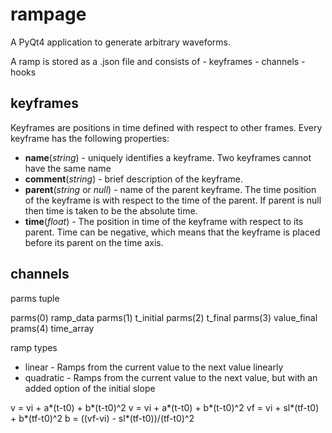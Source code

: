 # rampage

A PyQt4 application to generate arbitrary waveforms.

A ramp is stored as a .json file and consists of
    - keyframes
    - channels
    - hooks

## keyframes
Keyframes are positions in time defined with respect to other frames. Every keyframe has the following properties:

- **name**(_string_) - uniquely identifies a keyframe. Two keyframes cannot have the same name
- **comment**(_string_) - brief description of the keyframe.
- **parent**(_string_ or _null_) - name of the parent keyframe. The time position of the keyframe is with respect to the time of the parent. If parent is null then time is taken to be the absolute time.
- **time**(_float_) - The position in time of the keyframe with respect to its parent. Time can be negative, which means that the keyframe is placed before its parent on the time axis.


## channels

parms tuple

parms(0) ramp_data
parms(1) t_initial
parms(2) t_final
parms(3) value_final
prams(4) time_array

ramp types
- linear - Ramps from the current value to the next value linearly
- quadratic - Ramps from the current value to the next value, but with an
              added option of the initial slope

v = vi + a*(t-t0) + b*(t-t0)^2
v = vi + a*(t-t0) + b*(t-t0)^2
vf = vi + sl*(tf-t0) + b*(tf-t0)^2
b = ((vf-vi) - sl*(tf-t0))/(tf-t0)^2

